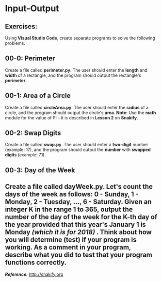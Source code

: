 # Input-Output

## Exercises:

Using **Visual Studio Code**, create separate programs to solve the following problems.

## 00-0: Perimeter
Create a file called **perimeter.py**.  The user should enter the **length** and **width** of a rectangle, and the program should output the rectangle's **perimeter**.

## 00-1: Area of a Circle
Create a file called **circleArea.py**.  The user should enter the **radius** of a circle, and the program should output the circle's **area**.  **Note:**  Use the **math** module for the value of PI - it is described in **Lesson 2** on **Snakify**.

## 00-2: Swap Digits
Create a file called **swap.py**.  The user should enter a **two-digit** number (example: 17), and the program should output the **number** with **swapped digits** (example: 71).

## 00-3: Day of the Week
Create a file called **dayWeek.py**.  Let's count the days of the week as follows: 0 - Sunday, 1 - Monday, 2 - Tuesday, ..., 6 - Saturday. **Given** an integer **K** in the range 1 to 365, **output** the **number** of the **day of the week** for the K-th day of the year provided that this year's January 1 is Monday ***(which it is for 2018)*** .  Think about how you will determine (test) if your program is working.  As a comment in your program, describe what you did to test that your program functions correctly.
---

***Reference:***  http://snakify.org
